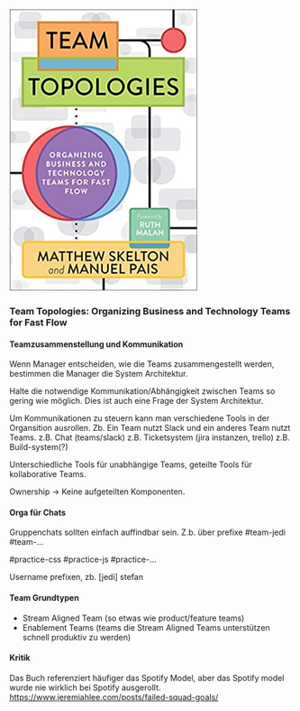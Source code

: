 ![cover](cover.jpg)

### Team Topologies: Organizing Business and Technology Teams for Fast Flow

#### Teamzusammenstellung und Kommunikation
Wenn Manager entscheiden, wie die Teams zusammengestellt werden, bestimmen die Manager die System Architektur.

Halte die notwendige Kommunikation/Abhängigkeit zwischen Teams so gering wie möglich.
Dies ist auch eine Frage der System Architektur.

Um Kommunikationen zu steuern kann man verschiedene Tools in der Organsition ausrollen.
Zb. Ein Team nutzt Slack und ein anderes Team nutzt Teams.
z.B. Chat (teams/slack)
z.B. Ticketsystem (jira instanzen, trello)
z.B. Build-system(?) 

Unterschiedliche Tools für unabhängige Teams, geteilte Tools für kollaborative Teams.

Ownership -> Keine aufgeteilten Komponenten.

#### Orga für Chats
Gruppenchats sollten einfach auffindbar sein. Z.b. über prefixe
#team-jedi
#team-...

#practice-css
#practice-js
#practice-...

Username prefixen, zb. [jedi] stefan


#### Team Grundtypen
- Stream Aligned Team (so etwas wie product/feature teams)
- Enablement Teams (teams die Stream Aligned Teams unterstützen schnell produktiv zu werden)

#### Kritik
Das Buch referenziert häufiger das Spotify Model, aber das Spotify model wurde nie wirklich bei Spotify ausgerollt.
https://www.jeremiahlee.com/posts/failed-squad-goals/


